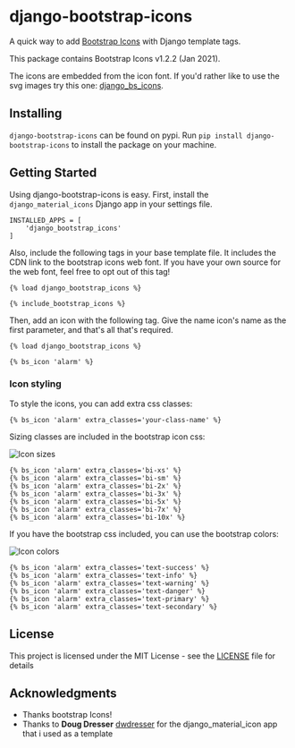 # django-bootstrap-icons

A quick way to add [Bootstrap Icons](https://icons.getbootstrap.com) with Django template tags.

This package contains Bootstrap Icons v1.2.2 (Jan 2021). 

The icons are embedded from the icon font. If you'd rather like to use the svg images try this one: [django_bs_icons](https://github.com/mattburlage/django_bs_icons). 

## Installing

`django-bootstrap-icons` can be found on pypi. Run `pip install django-bootstrap-icons` to install the package on your machine.

## Getting Started

Using django-bootstrap-icons is easy. First, install the `django_material_icons` Django app in your settings file.

```
INSTALLED_APPS = [
    'django_bootstrap_icons'
]
```

Also, include the following tags in your base template file. It includes the CDN link to the bootstrap icons web font. If you have your own source for the web font, feel free to opt out of this tag!
```
{% load django_bootstrap_icons %}

{% include_bootstrap_icons %}
```

Then, add an icon with the following tag. Give the name icon's name as the first parameter, and that's all that's required.
```
{% load django_bootstrap_icons %}

{% bs_icon 'alarm' %}
```

### Icon styling

To style the icons, you can add extra css classes:

```
{% bs_icon 'alarm' extra_classes='your-class-name' %}
```

Sizing classes are included in the bootstrap icon css:

![Icon sizes](https://github.com/christianwgd/django-bootstrap-icons/blob/master/django_bootstrap_icons/static/img/icon-sizes.png "Icon sizes")

```
{% bs_icon 'alarm' extra_classes='bi-xs' %}
{% bs_icon 'alarm' extra_classes='bi-sm' %}
{% bs_icon 'alarm' extra_classes='bi-2x' %}
{% bs_icon 'alarm' extra_classes='bi-3x' %}
{% bs_icon 'alarm' extra_classes='bi-5x' %}
{% bs_icon 'alarm' extra_classes='bi-7x' %}
{% bs_icon 'alarm' extra_classes='bi-10x' %}
```

If you have the bootstrap css included, you can use the bootstrap colors:

![Icon colors](https://github.com/christianwgd/django-bootstrap-icons/blob/master/django_bootstrap_icons/static/img/icon-colors.png "Icon colors")

```
{% bs_icon 'alarm' extra_classes='text-success' %}
{% bs_icon 'alarm' extra_classes='text-info' %}
{% bs_icon 'alarm' extra_classes='text-warning' %}
{% bs_icon 'alarm' extra_classes='text-danger' %}
{% bs_icon 'alarm' extra_classes='text-primary' %}
{% bs_icon 'alarm' extra_classes='text-secondary' %}
```

## License

This project is licensed under the MIT License - see the [LICENSE](https://github.com/christianwgd/django-bootstrap-icons/blob/master/LICENSE) file for details

## Acknowledgments

* Thanks bootstrap Icons!
* Thanks to **Doug Dresser** [dwdresser](https://github.com/dwdresser) for the django_material_icon app that i used as a template
